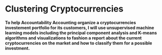 # Clustering Cryptocurrencies

#### To help Accountability Accounting organize a cryptocurrencies investement portfolio for its customers, I will use unsupervised machine learning models including the principal component analysis and K-means algorithms and visualizations to fashion a report about the current cryptocurrencies on the market and how to classify them for a possible investment.